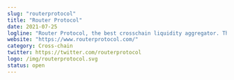 ```yaml
---
slug: "routerprotocol"
title: "Router Protocol"
date: 2021-07-25
logline: "Router Protocol, the best crosschain liquidity aggregator. The future of Smart Order Routing."
website: "https://www.routerprotocol.com/"
category: Cross-chain
twitter: https://twitter.com/routerprotocol
logo: /img/routerprotocol.svg
status: open
---
```


